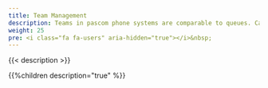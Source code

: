 ```yaml
---
title: Team Management
description: Teams in pascom phone systems are comparable to queues. Call strategies support you with target call management.
weight: 25
pre: <i class="fa fa-users" aria-hidden="true"></i>&nbsp;
---
```


{{< description >}}

{{%children description="true" %}}

